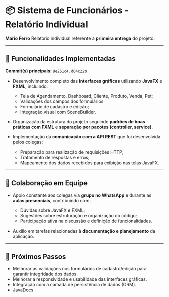 # 📦 Sistema de Funcionários - Relatório Individual

**Mário Ferro**
Relatório individual referente à **primeira entrega** do projeto.

---

## 🧩 Funcionalidades Implementadas

**Commit(s) principais:** [`9e251c4`](https://github.com/SPD-BES-2025-3/grupo7/commit/9e251c4eb6e166b1be5f5bf4a304a576340d4ccb), [`d04c229`](https://github.com/SPD-BES-2025-3/grupo7/commit/d04c229ef76e85473e3b963546fb04f15610734e)

* Desenvolvimento completo das **interfaces gráficas** utilizando **JavaFX** e **FXML**, incluindo:

  * Tela de Agendamento, Dashboard, Cliente, Produto, Venda, Pet;
  * Validações dos campos dos formulários
  * Formulário de cadastro e edição;
  * Integração visual com SceneBuilder.

* Organização da estrutura do projeto seguindo **padrões de boas práticas com FXML** e **separação por pacotes (controller, service)**.

* Implementação da **comunicação com a API REST** que foi desenvolvida pelos colegas:

  * Preparação para realização de requisições HTTP;
  * Tratamento de respostas e erros;
  * Mapeamento dos dados recebidos para exibição nas telas JavaFX.

---

## 🤝 Colaboração em Equipe

* Apoio constante aos colegas via **grupo no WhatsApp** e durante as **aulas presenciais**, contribuindo com:

  * Dúvidas sobre JavaFX e FXML;
  * Sugestões sobre estruturação e organização do código;
  * Participação ativa na discussão e definição de funcionalidades.

* Auxílio em tarefas relacionadas à **documentação e planejamento** da aplicação.

---

## 📌 Próximos Passos

* Melhorar as validações nos formulários de cadastro/edição para garantir integridade dos dados.
* Melhorar a responsividade e usabilidade das interfaces gráficas.
* Integração com a camada de persistência de dados (ORM).
* JavaDocs